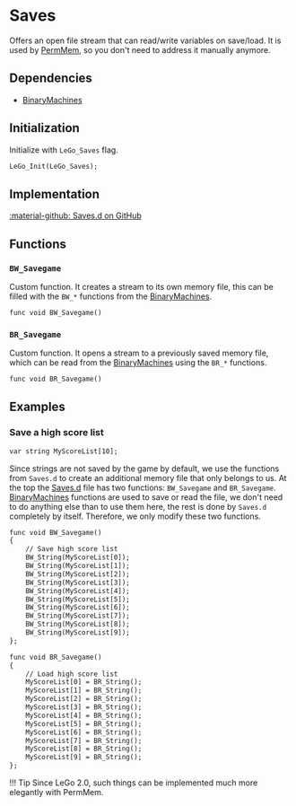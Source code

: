 # Saves
Offers an open file stream that can read/write variables on save/load. It is used by [PermMem](../tools/permmem.md), so you don't need to address it manually anymore.

## Dependencies

- [BinaryMachines](../tools/binary_machines.md)

## Initialization
Initialize with `LeGo_Saves` flag.
```dae
LeGo_Init(LeGo_Saves);
```

## Implementation
[:material-github: Saves.d on GitHub](https://github.com/Lehona/LeGo/blob/dev/Saves.d)

## Functions

### `BW_Savegame`
Custom function. It creates a stream to its own memory file, this can be filled with the `BW_*` functions from the [BinaryMachines](../tools/binary_machines.md).
```dae
func void BW_Savegame()
```

### `BR_Savegame`
Custom function. It opens a stream to a previously saved memory file, which can be read from the [BinaryMachines](../tools/binary_machines.md) using the `BR_*` functions.
```dae
func void BR_Savegame()
```

## Examples

### Save a high score list
```dae
var string MyScoreList[10];
```

Since strings are not saved by the game by default, we use the functions from `Saves.d` to create an additional memory file that only belongs to us. At the top the [Saves.d](https://github.com/Lehona/LeGo/blob/dev/Saves.d) file has two functions: `BW_Savegame` and `BR_Savegame`. [BinaryMachines](../tools/binary_machines.md) functions are used to save or read the file, we don't need to do anything else than to use them here, the rest is done by `Saves.d` completely by itself. Therefore, we only modify these two functions.

```dae
func void BW_Savegame() 
{
    // Save high score list
    BW_String(MyScoreList[0]);
    BW_String(MyScoreList[1]);
    BW_String(MyScoreList[2]);
    BW_String(MyScoreList[3]);
    BW_String(MyScoreList[4]);
    BW_String(MyScoreList[5]);
    BW_String(MyScoreList[6]);
    BW_String(MyScoreList[7]);
    BW_String(MyScoreList[8]);
    BW_String(MyScoreList[9]);
};

func void BR_Savegame() 
{
    // Load high score list
    MyScoreList[0] = BR_String();
    MyScoreList[1] = BR_String();
    MyScoreList[2] = BR_String();
    MyScoreList[3] = BR_String();
    MyScoreList[4] = BR_String();
    MyScoreList[5] = BR_String();
    MyScoreList[6] = BR_String();
    MyScoreList[7] = BR_String();
    MyScoreList[8] = BR_String();
    MyScoreList[9] = BR_String();
};
```

!!! Tip
    Since LeGo 2.0, such things can be implemented much more elegantly with PermMem.
